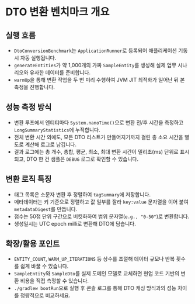# DTO 변환 벤치마크 개요

## 실행 흐름
- `DtoConversionBenchmark`는 `ApplicationRunner`로 등록되어 애플리케이션 기동 시 자동 실행됩니다.
- `generateEntities`가 약 1,000개의 가짜 `SampleEntity`를 생성해 실제 업무 시나리오와 유사한 데이터를 준비합니다.
- `warmUp`을 통해 변환 작업을 두 번 미리 수행하여 JVM JIT 최적화가 일어난 뒤 본 측정을 진행합니다.

## 성능 측정 방식
- 변환 루프에서 엔티티마다 `System.nanoTime()`으로 변환 전/후 시간을 측정하고 `LongSummaryStatistics`에 누적합니다.
- 전체 변환 시간 외에도, 모든 DTO 리스트가 만들어지기까지 걸린 총 소요 시간을 별도로 계산해 로그로 남깁니다.
- 결과 로그에는 총 개수, 총합, 평균, 최소, 최대 변환 시간이 밀리초(ms) 단위로 표시되고, DTO 한 건 샘플은 `DEBUG` 로그로 확인할 수 있습니다.

## 변환 로직 특징
- 태그 목록은 소문자 변환 후 정렬하여 `tagSummary`에 저장합니다.
- 메타데이터는 키 기준으로 정렬하고 값 일부를 잘라 `key:value` 문자열을 이어 붙여 `metadataDigest`를 만듭니다.
- 점수는 50점 단위 구간으로 버킷화하여 범위 문자열(`e.g., "0-50"`)로 변환합니다.
- 생성일시는 UTC epoch milli로 변환해 DTO에 담습니다.

## 확장/활용 포인트
- `ENTITY_COUNT`, `WARM_UP_ITERATIONS` 등 상수를 조절해 데이터 규모나 반복 횟수를 쉽게 바꿀 수 있습니다.
- `SampleEntity`와 `SampleDto`를 실제 도메인 모델로 교체하면 현업 코드 기반의 변환 비용을 직접 측정할 수 있습니다.
- `./gradlew bootRun`으로 실행 후 콘솔 로그를 통해 DTO 캐싱 방식과의 성능 차이를 정량적으로 비교하세요.
